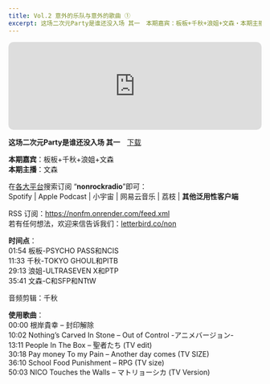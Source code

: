 ```yaml
---
title: Vol.2 意外的乐队与意外的歌曲 ①
excerpt: 这场二次元Party是谁还没入场 其一　本期嘉宾：板板+千秋+浪姐+文森・本期主播：文森　在各大平台搜索订阅 “nonrockradio”即可
---
```


<iframe allow="autoplay *; encrypted-media *; fullscreen *; clipboard-write" frameborder="0" height="175" style="width:100%;max-width:660px;overflow:hidden;border-radius:10px;" sandbox="allow-forms allow-popups allow-same-origin allow-scripts allow-storage-access-by-user-activation allow-top-navigation-by-user-activation" src="https://embed.podcasts.apple.com/cn/podcast/vol-2-%E6%84%8F%E5%A4%96%E7%9A%84%E4%B9%90%E9%98%9F%E4%B8%8E%E6%84%8F%E5%A4%96%E7%9A%84%E6%AD%8C%E6%9B%B2/id1630413360?i=1000580436375"></iframe><br/>

**这场二次元Party是谁还没入场 其一**　[下载](https://dts.podtrac.com/redirect.mp3/baabao-episode-stream-set.s3.amazonaws.com/a4a984ee0203457493422dd45b81733c--202409141643251726332205.mp3)  
  
**本期嘉宾**：板板+千秋+浪姐+文森  
**本期主播**：文森  
  
在[各大平台](https://nonfm.onrender.com/)搜索订阅 “**nonrockradio**”即可：  
Spotify | Apple Podcast | 小宇宙 | 网易云音乐 | 荔枝 | **其他泛用性客户端**  
  
RSS 订阅：https://nonfm.onrender.com/feed.xml  
若有任何想法，欢迎来信告诉我们：[letterbird.co/non](https://letterbird.co/non)  
  
**时间点**：  
01:54 板板-PSYCHO PASS和NCIS  
11:33 千秋-TOKYO GHOUL和PITB  
29:13 浪姐-ULTRASEVEN X和PTP  
35:41 文森-C和SFP和NTtW  
  
音频剪辑：千秋  
  
**使用歌曲**：  
00:00 根岸貴幸 – 封印解除  
10:02 Nothing’s Carved In Stone – Out of Control -アニメバージョン-  
13:11 People In The Box – 聖者たち (TV edit)  
30:18 Pay money To my Pain – Another day comes (TV SIZE)  
36:10 School Food Punishment – RPG (TV size)  
50:03 NICO Touches the Walls – マトリョーシカ (TV Version)  
